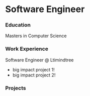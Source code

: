 # Software Engineer

### Education
Masters in Computer Science

### Work Experience
Software Engineer @ Ltimindtree
- big impact project 1!
- big impact project 2!

### Projects
